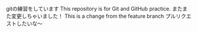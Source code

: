 gitの練習をしています
This repository is for Git and GitHub practice.
またまた変更しちゃいました！
This is a change from the feature branch
プルリクエストしたいな～
